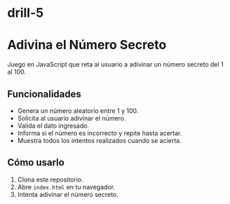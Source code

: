 # drill-5
# Adivina el Número Secreto

Juego en JavaScript que reta al usuario a adivinar un número secreto del 1 al 100.

## Funcionalidades

- Genera un número aleatorio entre 1 y 100.
- Solicita al usuario adivinar el número.
- Valida el dato ingresado.
- Informa si el número es incorrecto y repite hasta acertar.
- Muestra todos los intentos realizados cuando se acierta.

## Cómo usarlo

1. Clona este repositorio.
2. Abre `index.html` en tu navegador.
3. Intenta adivinar el número secreto.
